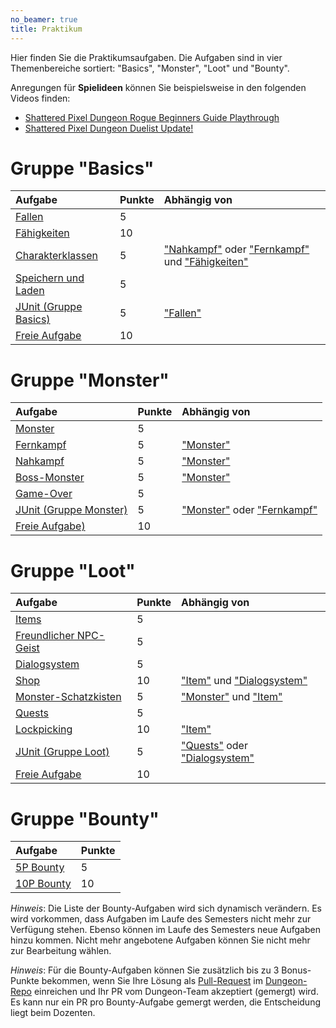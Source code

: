 ```yaml
---
no_beamer: true
title: Praktikum
---
```


Hier finden Sie die Praktikumsaufgaben. Die Aufgaben sind in vier Themenbereiche
sortiert: "Basics", "Monster", "Loot" und "Bounty".

Anregungen für **Spielideen** können Sie beispielsweise in den folgenden Videos
finden:

-   [Shattered Pixel Dungeon Rogue Beginners Guide
    Playthrough](https://youtu.be/qoc_tDN0QC4)
-   [Shattered Pixel Dungeon Duelist Update!](https://youtu.be/LgSjUWjQg0s)

# Gruppe "Basics"

| Aufgabe | Punkte | Abhängig von |
|:-------------------------|:-----|:---------------------------------------------------|
| [Fallen](group_basics/taskbasic-fallen.md) | 5 |  |
| [Fähigkeiten](group_basics/taskbasic-skills.md) | 10 |  |
| [Charakterklassen](group_basics/taskbasic-charakterklassen.md) | 5 | ["Nahkampf"](group_monster/tasknpc-nahkampf.md) oder ["Fernkampf"](group_monster/tasknpc-fernkampf.md) und ["Fähigkeiten"](group_basics/taskbasic-skills.md) |
| [Speichern und Laden](group_basics/taskbasic-speichern_und_laden.md) | 5 |  |
| [JUnit (Gruppe Basics)](group_basics/taskbasic-testen.md) | 5 | ["Fallen"](group_basics/taskbasic-fallen.md) |
| [Freie Aufgabe](group_basics/taskbasic-freie_aufgabe.md) | 10 |  |

# Gruppe "Monster"

| Aufgabe | Punkte | Abhängig von |
|:-----------------------------|:------|:-----------------------------------------------|
| [Monster](group_monster/tasknpc-monster.md) | 5 |  |
| [Fernkampf](group_monster/tasknpc-fernkampf.md) | 5 | ["Monster"](group_monster/tasknpc-monster.md) |
| [Nahkampf](group_monster/tasknpc-nahkampf.md) | 5 | ["Monster"](group_monster/tasknpc-monster.md) |
| [Boss-Monster](group_monster/tasknpc-boss_monster.md) | 5 | ["Monster"](group_monster/tasknpc-monster.md) |
| [Game-Over](group_monster/tasknpc-gameover.md) | 5 |  |
| [JUnit (Gruppe Monster)](group_monster/tasknpc-testen.md) | 5 | ["Monster"](group_monster/tasknpc-monster.md) oder ["Fernkampf"](group_monster/tasknpc-fernkampf.md) |
| [Freie Aufgabe)](group_monster/tasknpc-freie_aufgabe.md) | 10 |  |

# Gruppe "Loot"

| Aufgabe | Punkte | Abhängig von |
|:-----------------------------|:------|:-----------------------------------------------|
| [Items](group_loot/taskloot-item.md) | 5 |  |
| [Freundlicher NPC-Geist](group_loot/taskloot-npc.md) | 5 |  |
| [Dialogsystem](group_loot/taskloot-dialogsystem.md) | 5 |  |
| [Shop](group_loot/taskloot-shop.md) | 10 | ["Item"](group_loot/taskloot-item.md) und ["Dialogsystem"](group_loot/taskloot-dialogsystem.md) |
| [Monster-Schatzkisten](group_loot/taskloot-schatzkiste.md) | 5 | ["Monster"](group_monster/tasknpc-monster.md) und ["Item"](group_loot/taskloot-item.md) |
| [Quests](group_loot/taskloot-quests.md) | 5 |  |
| [Lockpicking](group_loot/taskloot-lockpicking.md) | 10 | ["Item"](group_loot/taskloot-item.md) |
| [JUnit (Gruppe Loot)](group_loot/taskloot-testen.md) | 5 | ["Quests"](group_loot/taskloot-quests.md) oder ["Dialogsystem"](group_loot/taskloot-dialogsystem.md) |
| [Freie Aufgabe](group_loot/taskloot-freie_aufgabe.md) | 10 |  |

# Gruppe "Bounty"

| Aufgabe | Punkte |
|:---------------------------------------------------------------------------|:-------|
| [5P Bounty](https://github.com/Dungeon-CampusMinden/Dungeon/issues?q=is%3Aopen+is%3Aissue+label%3Abounty%3A5p+-linked%3Apr) | 5 |
| [10P Bounty](https://github.com/Dungeon-CampusMinden/Dungeon/issues?q=is%3Aopen+is%3Aissue+label%3Abounty%3A10p+-linked%3Apr) | 10 |

*Hinweis*: Die Liste der Bounty-Aufgaben wird sich dynamisch verändern. Es wird
vorkommen, dass Aufgaben im Laufe des Semesters nicht mehr zur Verfügung stehen.
Ebenso können im Laufe des Semesters neue Aufgaben hinzu kommen. Nicht mehr
angebotene Aufgaben können Sie nicht mehr zur Bearbeitung wählen.

*Hinweis*: Für die Bounty-Aufgaben können Sie zusätzlich bis zu 3 Bonus-Punkte
bekommen, wenn Sie Ihre Lösung als
[Pull-Request](https://github.com/Dungeon-CampusMinden/Dungeon/compare) im
[Dungeon-Repo](https://github.com/Dungeon-CampusMinden/Dungeon) einreichen und Ihr
PR vom Dungeon-Team akzeptiert (gemergt) wird. Es kann nur ein PR pro Bounty-Aufgabe
gemergt werden, die Entscheidung liegt beim Dozenten.
